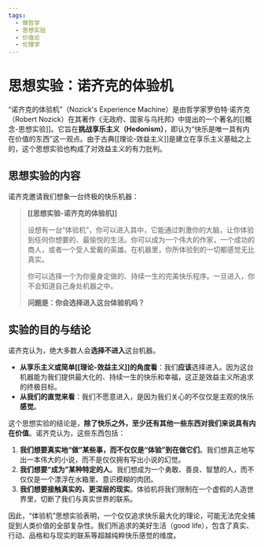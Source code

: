 ```yaml
---
tags:
  - 做哲学
  - 思想实验
  - 价值论
  - 伦理学
---
```


# 思想实验：诺齐克的体验机

“诺齐克的体验机”（Nozick's Experience Machine）是由哲学家罗伯特·诺齐克（Robert Nozick）在其著作《无政府、国家与乌托邦》中提出的一个著名的[[概念-思想实验]]。它旨在**挑战享乐主义（Hedonism）**，即认为“快乐是唯一具有内在价值的东西”这一观点。由于古典[[理论-效益主义]]是建立在享乐主义基础之上的，这个思想实验也构成了对效益主义的有力批判。

## 思想实验的内容

诺齐克邀请我们想象一台终极的快乐机器：

> **[[思想实验-诺齐克的体验机]]**
>
> 设想有一台“体验机”，你可以进入其中，它能通过刺激你的大脑，让你体验到任何你想要的、最愉悦的生活。你可以成为一个伟大的作家，一个成功的商人，或者一个受人爱戴的英雄。在机器里，你所体验到的一切都感觉无比真实。
>
> 你可以选择一个为你量身定做的、持续一生的完美快乐程序。一旦进入，你不会知道自己身处机器之中。
>
> **问题是：你会选择进入这台体验机吗？**

## 实验的目的与结论

诺齐克认为，绝大多数人会**选择不进入**这台机器。

*   **从享乐主义或简单[[理论-效益主义]]的角度看**：我们**应该**选择进入。因为这台机器能为我们提供最大化的、持续一生的快乐和幸福，这正是效益主义所追求的终极目标。
*   **从我们的直觉来看**：我们不愿意进入，是因为我们关心的不仅仅是主观的快乐**感觉**。

这个思想实验的结论是，**除了快乐之外，至少还有其他一些东西对我们来说具有内在价值**。诺齐克认为，这些东西包括：

1.  **我们想要真实地“做”某些事，而不仅仅是“体验”到在做它们**。我们想真正地写出一本伟大的小说，而不是仅仅拥有写出小说的幻觉。
2.  **我们想要“成为”某种特定的人**。我们想成为一个勇敢、善良、智慧的人，而不仅仅是一个漂浮在水箱里、意识模糊的肉团。
3.  **我们想要接触真实的、更深层的现实**。体验机将我们限制在一个虚假的人造世界里，切断了我们与真实世界的联系。

因此，“体验机”思想实验表明，一个仅仅追求快乐最大化的理论，可能无法完全捕捉到人类价值的全部复杂性。我们所追求的美好生活（good life），包含了真实、行动、品格和与现实的联系等超越纯粹快乐感觉的维度。
